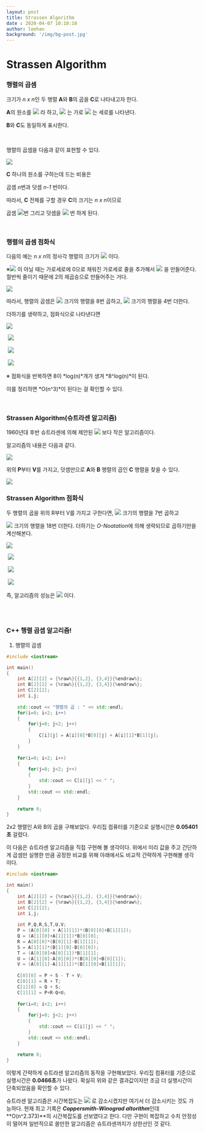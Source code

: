 ```yaml
---
layout: post
title: Strassen Algorithm
date : 2020-04-07 10:10:10
author: leehan
background: '/img/bg-post.jpg'
---
```




# Strassen Algorithm

### 행렬의 곱셈

크기가 *n x n*인 두 행렬 **A**와 **B**의 곱을 **C**로 나타내고자 한다.

**A**의 원소를 ![](https://dthumb-phinf.pstatic.net/?src=%22https%3A%2F%2Fssl.pstatic.net%2Fimages.se2%2Fsmedit%2F2015%2F10%2F7%2Fifgk9ri3338ptm.jpg%22&type=w2) 라 하고, ![](https://dthumb-phinf.pstatic.net/?src=%22https%3A%2F%2Fssl.pstatic.net%2Fimages.se2%2Fsmedit%2F2015%2F10%2F7%2Fifgkavqe24i89q.jpg%22&type=w2) 는 가로 ![](https://dthumb-phinf.pstatic.net/?src=%22https%3A%2F%2Fssl.pstatic.net%2Fimages.se2%2Fsmedit%2F2015%2F10%2F7%2Fifgkb607pg9oe3.jpg%22&type=w2) 는 세로를 나타낸다.

**B**와 **C**도 동일하게 표시한다.

<br/>

행렬의 곱셈을 다음과 같이 표현할 수 있다.

![](https://dthumb-phinf.pstatic.net/?src=%22https%3A%2F%2Fssl.pstatic.net%2Fimages.se2%2Fsmedit%2F2015%2F10%2F7%2Fifgkdfr2qjsuqs.jpg%22&type=w2) 

**C** 하나의 원소를 구하는데 드는 비용은

곱셈 *n*번과 덧셈 *n-1* 번이다.

따라서, **C** 전체를 구할 경우 **C**의 크기는 *n x n*이므로

곱셈 ![](https://dthumb-phinf.pstatic.net/?src=%22https%3A%2F%2Fssl.pstatic.net%2Fimages.se2%2Fsmedit%2F2015%2F10%2F7%2Fifgkifggg728op.jpg%22&type=w2)번 그리고 덧셈을 ![](https://dthumb-phinf.pstatic.net/?src=%22https%3A%2F%2Fssl.pstatic.net%2Fimages.se2%2Fsmedit%2F2015%2F10%2F7%2Fifgkizvgb1657n.jpg%22&type=w2) 번 하게 된다.

<br/>

### 행렬의 곱셈 점화식

다음의 예는 *n x n*의 정사각 행렬의 크기가 ![](https://dthumb-phinf.pstatic.net/?src=%22https%3A%2F%2Fssl.pstatic.net%2Fimages.se2%2Fsmedit%2F2015%2F10%2F7%2Fifgm25ktqv49bn.jpg%22&type=w2) 이다.

※![](https://dthumb-phinf.pstatic.net/?src=%22https%3A%2F%2Fssl.pstatic.net%2Fimages.se2%2Fsmedit%2F2015%2F10%2F7%2Fifgm25ktqv49bn.jpg%22&type=w2) 이 아닐 때는 가로세로에 0으로 채워진 가로세로 줄을 추가해서 ![](https://dthumb-phinf.pstatic.net/?src=%22https%3A%2F%2Fssl.pstatic.net%2Fimages.se2%2Fsmedit%2F2015%2F10%2F7%2Fifgm25ktqv49bn.jpg%22&type=w2) 을 만들어준다. 절반씩 줄이기 때문에 2의 제곱승으로 만들어주는 거다.

![](https://dthumb-phinf.pstatic.net/?src=%22https%3A%2F%2Fssl.pstatic.net%2Fimages.se2%2Fsmedit%2F2015%2F10%2F7%2Fifgm9ch32b5ok9.jpg%22&type=w2) 

따라서, 행렬의 곱셈은 ![](https://dthumb-phinf.pstatic.net/?src=%22https%3A%2F%2Fssl.pstatic.net%2Fimages.se2%2Fsmedit%2F2015%2F10%2F7%2Fifgmf37fnvhr1r.jpg%22&type=w2) 크기의 행렬을 8번 곱하고, ![](https://dthumb-phinf.pstatic.net/?src=%22https%3A%2F%2Fssl.pstatic.net%2Fimages.se2%2Fsmedit%2F2015%2F10%2F7%2Fifgmf37fnvhr1r.jpg%22&type=w2) 크기의 행렬을 4번 더한다.

더하기를 생략하고, 점화식으로 나타낸다면

![](https://dthumb-phinf.pstatic.net/?src=%22https%3A%2F%2Fssl.pstatic.net%2Fimages.se2%2Fsmedit%2F2015%2F10%2F7%2Fifgmgqm0xq3q9u.jpg%22&type=w2)    

​             ![](https://dthumb-phinf.pstatic.net/?src=%22https%3A%2F%2Fssl.pstatic.net%2Fimages.se2%2Fsmedit%2F2015%2F10%2F7%2Fifgmhhs7v0lkqc.jpg%22&type=w2)  

​             ![](https://dthumb-phinf.pstatic.net/?src=%22https%3A%2F%2Fssl.pstatic.net%2Fimages.se2%2Fsmedit%2F2015%2F10%2F7%2Fifgmntt48gttax.jpg%22&type=w2) 

​              ![](https://dthumb-phinf.pstatic.net/?src=%22https%3A%2F%2Fssl.pstatic.net%2Fimages.se2%2Fsmedit%2F2015%2F10%2F7%2Fifgmn8i9vjl964.jpg%22&type=w2) 

※ 점화식을 반복하면 8이 *log(n)*개가 생겨 *8^log(n)*이 된다.

이를 정리하면 *O(n^3)*이 된다는 걸 확인할 수 있다.

<br/>

### Strassen Algorithm(슈트라센 알고리즘)

1960년대 후반 슈트라센에 의해 제안된 ![](https://dthumb-phinf.pstatic.net/?src=%22https%3A%2F%2Fssl.pstatic.net%2Fimages.se2%2Fsmedit%2F2015%2F10%2F7%2Fifgkjounjhek20.jpg%22&type=w2) 보다 작은 알고리즘이다.

알고리즘의 내용은 다음과 같다.

![](https://dthumb-phinf.pstatic.net/?src=%22https%3A%2F%2Fssl.pstatic.net%2Fimages.se2%2Fsmedit%2F2015%2F10%2F7%2Fifgmttx5uq6pap.jpg%22&type=w2) 

위의 **P**부터 **V**를 가지고, 덧셈만으로 **A**와 **B** 행렬의 곱인 **C** 행렬을 찾을 수 있다.

![](https://dthumb-phinf.pstatic.net/?src=%22https%3A%2F%2Fssl.pstatic.net%2Fimages.se2%2Fsmedit%2F2015%2F10%2F7%2Fifgmve7rpku5qa.jpg%22&type=w2) 

### Strassen Algorithm 점화식

두 행렬의 곱을 위의 R부터 V를 가지고 구한다면, ![](https://dthumb-phinf.pstatic.net/?src=%22https%3A%2F%2Fssl.pstatic.net%2Fimages.se2%2Fsmedit%2F2015%2F10%2F7%2Fifgmf37fnvhr1r.jpg%22&type=w2) 크기의 행렬을 7번 곱하고

![](https://dthumb-phinf.pstatic.net/?src=%22https%3A%2F%2Fssl.pstatic.net%2Fimages.se2%2Fsmedit%2F2015%2F10%2F7%2Fifgmf37fnvhr1r.jpg%22&type=w2) 크기의 행렬을 18번 더한다. 더하기는 *O-Noatation*에 의해 생략되므로 곱하기만을 계산해본다.

![](https://dthumb-phinf.pstatic.net/?src=%22https%3A%2F%2Fssl.pstatic.net%2Fimages.se2%2Fsmedit%2F2015%2F10%2F7%2Fifgn49i0ovefhs.jpg%22&type=w2) 

​             ![](https://dthumb-phinf.pstatic.net/?src=%22https%3A%2F%2Fssl.pstatic.net%2Fimages.se2%2Fsmedit%2F2015%2F10%2F7%2Fifgn4t6hcsos40.jpg%22&type=w2) 

​             ![](https://dthumb-phinf.pstatic.net/?src=%22https%3A%2F%2Fssl.pstatic.net%2Fimages.se2%2Fsmedit%2F2015%2F10%2F7%2Fifgmntt48gttax.jpg%22&type=w2) 

​             ![](https://dthumb-phinf.pstatic.net/?src=%22https%3A%2F%2Fssl.pstatic.net%2Fimages.se2%2Fsmedit%2F2015%2F10%2F7%2Fifgn5g6l0g03ie.jpg%22&type=w2) 

즉, 알고리즘의 성능은 ![](https://dthumb-phinf.pstatic.net/?src=%22https%3A%2F%2Fssl.pstatic.net%2Fimages.se2%2Fsmedit%2F2015%2F10%2F7%2Fifgnj7vpdn8pdg.jpg%22&type=w2) 이다.

<br/>

<br/>

### C++ 행렬 곱셉 알고리즘!

1. 행렬의 곱셈

~~~c++
#include <iostream>

int main()
{
    int A[2][2] = {%raw%}{{1,2}, {3,4}}{%endraw%};
    int B[2][2] = {%raw%}{{1,2}, {3,4}}{%endraw%};
    int C[2][2];
    int i,j;
    
    std::cout << "행렬의 곱 : " << std::endl;
    for(i=0; i<2; i++)
    {
        for(j=0; j<2; j++)
        {
            C[i][j] = A[i][0]*B[0][j] + A[i][1]*B[1][j];
        }
    }
    
    for(i=0; i<2; i++)
    {
        for(j=0; j<2; j++)
        {
            std::cout << C[i][j] << " ";
        }
        std::cout << std::endl;
    }
    
    return 0;
}
~~~

2x2 행렬인 A와 B의 곱을 구해보았다. 우리집 컴퓨터를 기준으로 실행시간은 **0.05401초** 걸렸다.

이 다음은 슈트라센 알고리즘을 직접 구현해 볼 생각이다. 위에서 미리 값을 주고 간단하게 곱셈만 실행한 만큼 공정한 비교를 위해 아래에서도 비교적 간략하게 구현해볼 생각이다.

~~~c++
#include <iostream>

int main()
{
    int A[2][2] = {%raw%}{{1,2}, {3,4}}{%endraw%};
    int B[2][2] = {%raw%}{{1,2}, {3,4}}{%endraw%};
    int C[2][2];
    int i,j;
    
    int P,Q,R,S,T,U,V;
    P = (A[0][0] + A[1][1])*(B[0][0]+B[1][1]);
    Q = (A[1][0]+A[1][1])*B[0][0];
    R = A[0][0]*(B[0][1]-B[1][1]);
    S = A[1][1]*(B[1][0]-B[0][0]);
    T = (A[0][0]+A[0][1])*B[1][1];
    U = (A[1][0]-A[0][0])*(B[0][0]+B[0][1]);
    V = (A[0][1]-A[1][1])*(B[1][0]+B[1][1]);
    
    C[0][0] = P + S - T + V;
    C[0][1] = R + T;
    C[1][0] = Q + S;
    C[1][1] = P+R-Q+U;
    
    for(i=0; i<2; i++)
    {
        for(j=0; j<2; j++)
        {
            std::cout << C[i][j] << " ";
        }
        std::cout << std::endl;
    }
    
    return 0;
}
~~~

이렇게 간략하게 슈트라센 알고리즘의 동작을 구현해보았다. 우리집 컴퓨터를 기준으로 실행시간은 **0.0466초**가 나왔다. 확실히 위와 같은 결과값이지만 조금 더 실행시간이 단축되었음을 확인할 수 있다.

슈트라센 알고리즘은 시간복잡도는 ![](https://dthumb-phinf.pstatic.net/?src=%22https%3A%2F%2Fssl.pstatic.net%2Fimages.se2%2Fsmedit%2F2015%2F10%2F7%2Fifgnj7vpdn8pdg.jpg%22&type=w2) 로 감소시켰지만 여기서 더 감소시키는 것도 가능하다. 현재 최고 기록은 ***Coppersmith-Winograd altorithm***인데 **O(n^2.373)**의 시간복잡도를 선보였다고 한다. 다만 구현이 복잡하고 수치 안정성이 떨어져 일반적으로 쓸만한 알고리즘은 슈트라센까지가 상한선인 것 같다.

